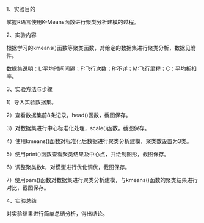 1、实验目的

掌握R语言使用K-Means函数进行聚类分析建模的过程。

2、实验内容

根据学习的kmeans()函数等聚类函数，对给定的数据集进行聚类分析，数据见附件。

数据集说明：L:平均时间间隔；F:飞行次数；R:不详；M:飞行里程；C：平均折扣率。

3、实验方法与步骤

1）导入实验数据集。

2）查看数据集前8条记录，head()函数，截图保存。

3）对数据集进行中心标准化处理，scale()函数，截图保存。

4）使用kmeans()函数对标准化后数据进行聚类分析建模，聚类数设置为3类。

5）使用print()函数查看聚类结果及中心点，并绘制图形，截图保存。

6）调整聚类数k，对模型进行优化调优，截图保存。

7）使用pam()函数对数据集进行聚类分析建模，与kmeans()函数的聚类结果进行对比，截图保存。

4、实验总结

对实验结果进行简单总结分析，得出结论。
